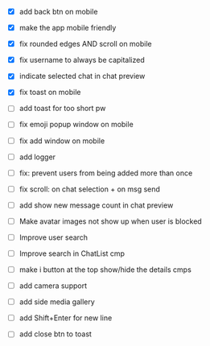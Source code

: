 * [x] add back btn on mobile
* [x] make the app mobile friendly
* [x] fix rounded edges AND scroll on mobile
* [x] fix username to always be capitalized
* [x] indicate selected chat in chat preview

* [x] fix toast on mobile
* [ ] add toast for too short pw
* [ ] fix emoji popup window on mobile
* [ ] fix add window on mobile
* [ ] add logger


* [ ] fix: prevent users from being added more than once

* [ ] fix scroll: on chat selection + on msg send
* [ ] add show new message count in chat preview

* [ ] Make avatar images not show up when user is blocked
* [ ] Improve user search
* [ ] Improve search in ChatList cmp

* [ ] make i button at the top show/hide the details cmps
* [ ] add camera support
* [ ] add side media gallery
* [ ] add Shift+Enter for new line
* [ ] add close btn to toast